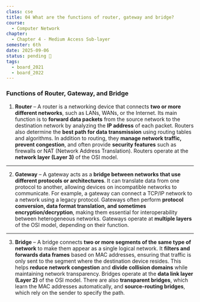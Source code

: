 ```yaml
---
class: cse
title: 04 What are the functions of router, gateway and bridge?
course:
  - Computer Network
chapter:
  - Chapter 4 - Medium Access Sub-layer
semester: 6th
date: 2025-09-06
status: pending 🛑
tags:
  - board_2021
  - board_2022
---
```


### **Functions of Router, Gateway, and Bridge**

1. **Router** – A router is a networking device that connects **two or more different networks**, such as LANs, WANs, or the Internet. Its main function is to **forward data packets** from the source network to the destination network by analyzing the **IP address** of each packet. Routers also determine the **best path for data transmission** using routing tables and algorithms. In addition to routing, they **manage network traffic, prevent congestion**, and often provide **security features** such as firewalls or NAT (Network Address Translation). Routers operate at the **network layer (Layer 3)** of the OSI model.

---

2. **Gateway** – A gateway acts as a **bridge between networks that use different protocols or architectures**. It can translate data from one protocol to another, allowing devices on incompatible networks to communicate. For example, a gateway can connect a TCP/IP network to a network using a legacy protocol. Gateways often perform **protocol conversion, data format translation, and sometimes encryption/decryption**, making them essential for interoperability between heterogeneous networks. Gateways operate at **multiple layers** of the OSI model, depending on their function.

---

3. **Bridge** – A bridge connects **two or more segments of the same type of network** to make them appear as a single logical network. It **filters and forwards data frames** based on MAC addresses, ensuring that traffic is only sent to the segment where the destination device resides. This helps **reduce network congestion** and **divide collision domains** while maintaining network transparency. Bridges operate at the **data link layer (Layer 2)** of the OSI model. There are also **transparent bridges**, which learn the MAC addresses automatically, and **source-routing bridges**, which rely on the sender to specify the path.
